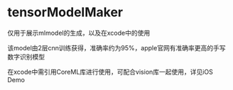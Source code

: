 # tensorModelMaker

仅用于展示mlmodel的生成，以及在xcode中的使用




该model由2层cnn训练获得，准确率约为95%，apple官网有准确率更高的手写数字识别模型



在xcode中需引用CoreML库进行使用，可配合vision库一起使用，详见iOS Demo


